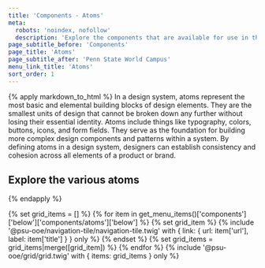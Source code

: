 ```yaml
---
title: 'Components - Atoms'
meta:
  robots: 'noindex, nofollow'
  description: 'Explore the components that are available for use in the design system.'
page_subtitle_before: 'Components'
page_title: 'Atoms'
page_subtitle_after: 'Penn State World Campus'
menu_link_title: 'Atoms'
sort_order: 1
---
```


{% apply markdown_to_html %}
  In a design system, atoms represent the most basic and elemental building blocks of design elements. They are the smallest units of design that cannot be broken down any further without losing their essential identity. Atoms include things like typography, colors, buttons, icons, and form fields. They serve as the foundation for building more complex design components and patterns within a system. By defining atoms in a design system, designers can establish consistency and cohesion across all elements of a product or brand.
  ## Explore the various atoms
{% endapply %}

{% set grid_items = [] %}
{% for item in get_menu_items()['components']['below']['components/atoms']['below'] %}
  {% set grid_item %}
    {% include '@psu-ooe/navigation-tile/navigation-tile.twig' with {
      link: { url: item['url'], label: item['title'] }
    } only %}
  {% endset %}
  {% set grid_items = grid_items|merge([grid_item]) %}
{% endfor %}
{% include '@psu-ooe/grid/grid.twig' with {
items: grid_items
} only %}